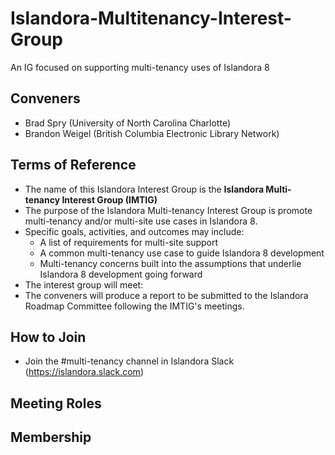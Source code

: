 # Islandora-Multitenancy-Interest-Group
An IG focused on supporting multi-tenancy uses of Islandora 8

## Conveners
* Brad Spry (University of North Carolina Charlotte)
* Brandon Weigel (British Columbia Electronic Library Network)

## Terms of Reference
* The name of this Islandora Interest Group is the **Islandora Multi-tenancy Interest Group (IMTIG)**
* The purpose of the Islandora Multi-tenancy Interest Group is promote multi-tenancy and/or multi-site use cases in Islandora 8.
* Specific goals, activities, and outcomes may include:
  * A list of requirements for multi-site support
  * A common multi-tenancy use case to guide Islandora 8 development
  * Multi-tenancy concerns built into the assumptions that underlie Islandora 8 development going forward
* The interest group will meet:
* The conveners will produce a report to be submitted to the Islandora Roadmap Committee following the IMTIG's meetings.

## How to Join
* Join the #multi-tenancy channel in Islandora Slack (https://islandora.slack.com)

## Meeting Roles


## Membership
